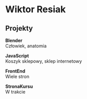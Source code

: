# Wiktor Resiak

## Projekty
**Blender**\
Człowiek, anatomia

**JavaScript**\
Koszyk sklepowy, sklep internetowy

**FrontEnd**\
Wiele stron

**StronaKursu**\
W trakcie

